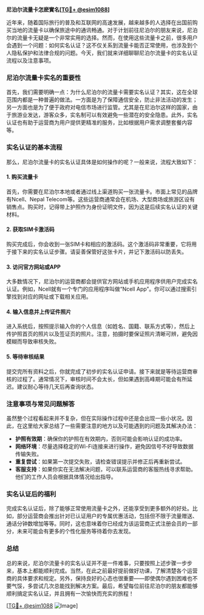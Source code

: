 **尼泊尔流量卡怎麽實名[[TG💪+ @esim1088](https://t.me/s/esim1088)]**

近年来，随着国际旅行的普及和互联网的高速发展，越来越多的人选择在出国前购买当地的流量卡以确保旅途中的通讯畅通。对于计划前往尼泊尔的朋友来说，尼泊尔的流量卡无疑是一个非常实用的选择。然而，在使用这些流量卡之前，很多用户会遇到一个问题：如何实名认证？这不仅关系到流量卡能否正常使用，也涉及到个人隐私保护和法律合规的问题。今天，我们就来详细聊聊尼泊尔流量卡的实名认证流程以及注意事项。

### 尼泊尔流量卡实名的重要性

首先，我们需要明确一点：为什么尼泊尔的流量卡需要实名认证？其实，这在全球范围内都是一种普遍的做法。一方面是为了保障通信安全，防止非法活动的发生；另一方面也是为了便于政府对电信市场进行监管。尤其是在尼泊尔这样的国家，由于旅游业发达，游客众多，实名制可以有效避免一些潜在的安全隐患。此外，实名认证也有助于运营商为用户提供更精准的服务，比如根据用户需求调整套餐内容等。

### 实名认证的基本流程

那么，尼泊尔流量卡的实名认证具体是如何操作的呢？一般来说，流程大致如下：

#### 1. 购买流量卡
首先，你需要在尼泊尔本地或者通过线上渠道购买一张流量卡。市面上常见的品牌有Ncell、Nepal Telecom等。这些运营商通常会在机场、大型商场或旅游区设有销售点。购买时，记得带上护照作为身份证明文件，因为这是后续实名认证的关键材料。

#### 2. 获取SIM卡激活码
购买完成后，你会收到一张SIM卡和相应的激活码。这个激活码非常重要，它将用于接下来的实名认证步骤。请妥善保管好这张卡片，并记下激活码以防丢失。

#### 3. 访问官方网站或APP
大多数情况下，尼泊尔的运营商都会提供官方网站或手机应用程序供用户完成实名认证。例如，Ncell就有一个专门的应用程序叫做“Ncell App”。你可以通过搜索引擎找到对应的网址或下载相关应用。

#### 4. 输入信息并上传证件照片
进入系统后，按照提示输入你的个人信息（如姓名、国籍、联系方式等），然后上传护照首页的照片以及签证页的照片。注意，拍摄时要保证照片清晰可辨，避免因模糊而导致审核失败。

#### 5. 等待审核结果
提交完所有资料之后，你就完成了初步的实名认证申请。接下来就是等待运营商审核的过程了。通常情况下，审核时间不会太长，但如果遇到高峰期可能会有所延迟。建议耐心等待几天后再查询状态。

### 注意事项与常见问题解答

虽然整个过程看起来并不复杂，但在实际操作过程中还是会出现一些小状况。因此，在这里给大家总结了一些需要注意的地方以及可能遇到的问题及其解决办法：

- **护照有效期**：确保你的护照在有效期内，否则可能会影响认证的成功率。
- **网络环境**：尽量选择稳定的Wi-Fi连接来进行操作，避免因信号不好导致数据传输失败。
- **重复尝试**：如果第一次提交失败，请检查错误提示并修正后再重新尝试。
- **客服支持**：如果你实在无法解决问题，可以联系运营商的客服热线寻求帮助。他们的工作人员会根据具体情况给出指导。

### 实名认证后的福利

完成实名认证后，除了能够正常使用流量卡之外，还能享受到更多额外的好处。比如，部分运营商会推出针对已认证用户的专属优惠活动，包括但不限于流量赠送、通话分钟数增加等等。同时，这也意味着你已经成为该运营商正式注册会员的一部分，未来可能会有更多的个性化服务等待着你去发现。

### 总结

总的来说，尼泊尔流量卡的实名认证并不是一件难事，只要按照上述步骤一步步来，基本上都能顺利完成。当然，在此之前最好提前做好功课，了解清楚各个运营商的具体要求和规定。另外，保持良好的心态也很重要——即使偶尔遇到困难也不要气馁，多尝试几次总能找到解决方案。最后，希望每位前往尼泊尔的朋友都能够顺利搞定实名认证，并且拥有一次愉快而充实的旅程！

[[TG💪+ @esim1088](https://t.me/s/esim1088) ![Image](https://i.postimg.cc/4NQfJmqS/Snipaste-2025-05-13-00-14-12.png)]